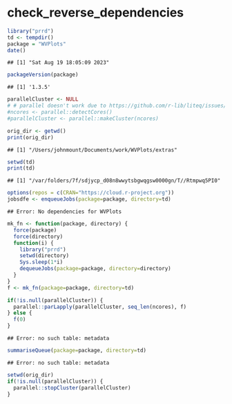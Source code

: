check_reverse_dependencies
================

``` r
library("prrd")
td <- tempdir()
package = "WVPlots"
date()
```

    ## [1] "Sat Aug 19 18:05:09 2023"

``` r
packageVersion(package)
```

    ## [1] '1.3.5'

``` r
parallelCluster <- NULL
# # parallel doesn't work due to https://github.com/r-lib/liteq/issues/22
#ncores <- parallel::detectCores()
#parallelCluster <- parallel::makeCluster(ncores)

orig_dir <- getwd()
print(orig_dir)
```

    ## [1] "/Users/johnmount/Documents/work/WVPlots/extras"

``` r
setwd(td)
print(td)
```

    ## [1] "/var/folders/7f/sdjycp_d08n8wwytsbgwqgsw0000gn/T//Rtmpwq5PI0"

``` r
options(repos = c(CRAN="https://cloud.r-project.org"))
jobsdfe <- enqueueJobs(package=package, directory=td)
```

    ## Error: No dependencies for WVPlots

``` r
mk_fn <- function(package, directory) {
  force(package)
  force(directory)
  function(i) {
    library("prrd")
    setwd(directory)
    Sys.sleep(1*i)
    dequeueJobs(package=package, directory=directory)
  }
}
f <- mk_fn(package=package, directory=td)

if(!is.null(parallelCluster)) {
  parallel::parLapply(parallelCluster, seq_len(ncores), f)
} else {
  f(0)
}
```

    ## Error: no such table: metadata

``` r
summariseQueue(package=package, directory=td)
```

    ## Error: no such table: metadata

``` r
setwd(orig_dir)
if(!is.null(parallelCluster)) {
  parallel::stopCluster(parallelCluster)
}
```
